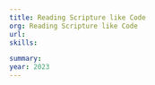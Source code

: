 ```yaml
---
title: Reading Scripture like Code
org: Reading Scripture like Code
url:
skills:

summary:
year: 2023
---
```

